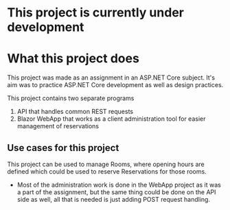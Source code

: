 # This project is currently under development


# What this project does

This project was made as an assignment in an ASP.NET Core subject. It's aim was to practice ASP.NET Core development as well as design practices.

This project contains two separate programs

1. API that handles common REST requests
2. Blazor WebApp that works as a client administration tool for easier management of reservations 

## Use cases for this project

This project can be used to manage Rooms, where opening hours are defined which could be used to reserve Reservations for those rooms.

* Most of the administration work is done in the WebApp project as it was a part of the assignment, but the same thing could be done on the API side as well, all that is needed is just adding POST request handling.
